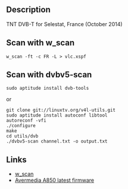 ## Description ##

TNT DVB-T for Selestat, France (October 2014)


## Scan with w_scan ##

```
w_scan -ft -c FR -L > vlc.xspf
```

## Scan with dvbv5-scan

```
sudo aptitude install dvb-tools
```

or

```
git clone git://linuxtv.org/v4l-utils.git
sudo aptitude install autoconf libtool
autoreconf -vfi
./configure
make
cd utils/dvb
./dvbv5-scan channel.txt -o output.txt
```

## Links ##

* [w_scan](http://wirbel.htpc-forum.de/w_scan/index2.html)
* [Avermedia A850 latest firmware](http://palosaari.fi/linux/v4l-dvb/firmware/af9015/)
